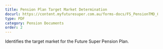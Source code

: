 ```yaml
---
title: Pension Plan Target Market Determination
docurl: https://content.myfuturesuper.com.au/forms-docs/FS_PensionTMD_05102021.pdf
type: PDF
category: Pension Documents
order: 2
---
```


Identifies the target market for the Future Super Pension Plan.
